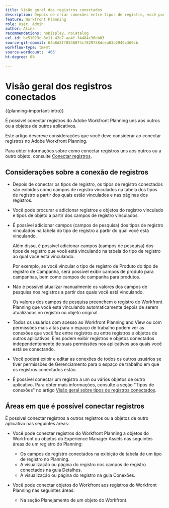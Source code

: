 ```yaml
---
title: Visão geral dos registros conectados
description: Depois de criar conexões entre tipos de registro, você pode conectar registros individuais uns aos outros. Este artigo descreve considerações que você deve considerar ao conectar registros no Adobe Workfront Planning.
feature: Workfront Planning
role: User, Admin
author: Alina
recommendations: noDisplay, noCatalog
exl-id: be51023c-8e11-42e7-aa4f-34484c30eb03
source-git-commit: 64a8d2ff8546874cf829738dcea03b2946c360cb
workflow-type: tm+mt
source-wordcount: '465'
ht-degree: 0%

---
```


# Visão geral dos registros conectados

{{planning-important-intro}}

É possível conectar registros do Adobe Workfront Planning uns aos outros ou a objetos de outros aplicativos.

Este artigo descreve considerações que você deve considerar ao conectar registros no Adobe Workfront Planning.

Para obter informações sobre como conectar registros uns aos outros ou a outro objeto, consulte [Conectar registros](/help/quicksilver/planning/records/connect-records.md).


## Considerações sobre a conexão de registros

* Depois de conectar os tipos de registro, os tipos de registro conectados são exibidos como campos de registro vinculados na tabela dos tipos de registro a partir dos quais estão vinculados e nas páginas dos registros.
* Você pode procurar e adicionar registros e objetos do registro vinculado e tipos de objeto a partir dos campos de registro vinculados.
* É possível adicionar campos (campos de pesquisa) dos tipos de registro vinculados na tabela do tipo de registro a partir do qual você está vinculando.

  Além disso, é possível adicionar campos (campos de pesquisa) dos tipos de registro que você está vinculando na tabela do tipo de registro ao qual você está vinculando.

  Por exemplo, se você vincular o tipo de registro de Produto do tipo de registro de Campanha, será possível exibir campos de produto para campanhas, bem como campos de campanha para produtos.
* Não é possível atualizar manualmente os valores dos campos de pesquisa nos registros a partir dos quais você está vinculando.

  Os valores dos campos de pesquisa preenchem o registro do Workfront Planning que você está vinculando automaticamente depois de serem atualizados no registro ou objeto original.

* Todos os usuários com acesso ao Workfront Planning and View ou com permissões mais altas para o espaço de trabalho podem ver as conexões que você faz entre registros ou entre registros e objetos de outros aplicativos. Eles podem exibir registros e objetos conectados independentemente de suas permissões nos aplicativos aos quais você está se conectando.
* Você poderá exibir e editar as conexões de todos os outros usuários se tiver permissões de Gerenciamento para o espaço de trabalho em que os registros conectados estão.
* É possível conectar um registro a um ou vários objetos de outro aplicativo. Para obter mais informações, consulte a seção &quot;Tipos de conexões&quot; no artigo [Visão geral sobre tipos de registros conectados](/help/quicksilver/planning/architecture/connect-record-types-overview.md).

## Áreas em que é possível conectar registros

É possível conectar registros a outros registros ou a objetos de outro aplicativo nas seguintes áreas:

* Você pode conectar registros do Workfront Planning a objetos do Workfront ou objetos do Experience Manager Assets nas seguintes áreas de um registro do Planning:

   * Os campos de registro conectados na exibição de tabela de um tipo de registro no Planning.
   * A visualização ou página do registro nos campos de registro conectados na guia Detalhes.
   * A visualização ou página do registro na guia Conexões.

* Você pode conectar objetos do Workfront aos registros do Workfront Planning nas seguintes áreas:

   * Na seção Planejamento de um objeto do Workfront.
